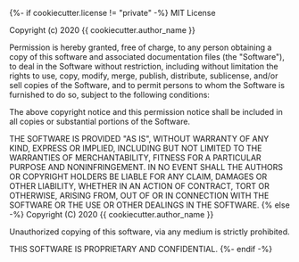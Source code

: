 {%- if cookiecutter.license != "private" -%}
MIT License

Copyright (c) 2020 {{ cookiecutter.author_name }}

Permission is hereby granted, free of charge, to any person obtaining a copy of
this software and associated documentation files (the "Software"), to deal in
the Software without restriction, including without limitation the rights to
use, copy, modify, merge, publish, distribute, sublicense, and/or sell copies of
the Software, and to permit persons to whom the Software is furnished to do so,
subject to the following conditions:

The above copyright notice and this permission notice shall be included in all
copies or substantial portions of the Software.

THE SOFTWARE IS PROVIDED "AS IS", WITHOUT WARRANTY OF ANY KIND, EXPRESS OR
IMPLIED, INCLUDING BUT NOT LIMITED TO THE WARRANTIES OF MERCHANTABILITY, FITNESS
FOR A PARTICULAR PURPOSE AND NONINFRINGEMENT. IN NO EVENT SHALL THE AUTHORS OR
COPYRIGHT HOLDERS BE LIABLE FOR ANY CLAIM, DAMAGES OR OTHER LIABILITY, WHETHER
IN AN ACTION OF CONTRACT, TORT OR OTHERWISE, ARISING FROM, OUT OF OR IN
CONNECTION WITH THE SOFTWARE OR THE USE OR OTHER DEALINGS IN THE SOFTWARE.
{% else -%}
Copyright (C) 2020 {{ cookiecutter.author_name }}

Unauthorized copying of this software, via any medium is strictly prohibited.

THIS SOFTWARE IS PROPRIETARY AND CONFIDENTIAL.
{%- endif -%}
